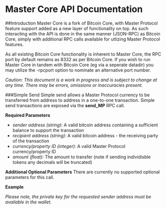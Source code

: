 Master Core API Documentation
=============================

##Introduction
Master Core is a fork of Bitcoin Core, with Master Protocol feature support added as a new layer of functionality on top.  As such interacting with the API is done in the same manner (JSON-RPC) as Bitcoin Core, simply with additional RPC calls available for utlizing Master Protocol features.

As all existing Bitcoin Core functionality is inherent to Master Core, the RPC port by default remains as 8332 as per Bitcoin Core.  If you wish to run Master Core in tandem with Bitcoin Core (eg via a seperate datadir) you may utilize the -rpcport<port> option to nominate an alternative port number.

*Caution: This document is a work in progress and is subject to change at any time.  There may be errors, omissions or inaccuracies present.*

###Simple Send
Simple send allows a Master Protocol currency to be transferred from address to address in a one-to-one transaction.  Simple send transactions are exposed via the **send_MP** RPC call.

**Required Parameters**
- *sender address (string):* A valid bitcoin address containing a sufficient balance to support the transaction
- *recipient address (string):* A valid bitcoin address - the receiving party of the transaction
- *currency/property ID (integer):* A valid Master Protocol currency/property ID
- *amount (float):* The amount to transfer (note if sending individisble tokens any decimals will be truncated)
   
**Additional Optional Parameters**
There are currently no supported optional parameters for this call.

**Example**




*Please note, the private key for the requested sender address must be available in the wallet.*




